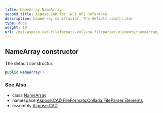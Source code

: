 ```yaml
---
title: NameArray.NameArray
second_title: Aspose.CAD for .NET API Reference
description: NameArray constructor. The default constructor
type: docs
weight: 10
url: /net/aspose.cad.fileformats.collada.fileparser.elements/namearray/namearray/
---
```

## NameArray constructor

The default constructor.

```csharp
public NameArray()
```

### See Also

* class [NameArray](../)
* namespace [Aspose.CAD.FileFormats.Collada.FileParser.Elements](../../namearray/)
* assembly [Aspose.CAD](../../../)


